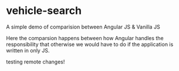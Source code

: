 vehicle-search
==============

A simple demo of comparision between Angular JS &amp; Vanilla JS

Here the comparsion happens between how Angular handles the responsibility that otherwise we would have to do 
if the application is written in only JS.

testing remote changes!
